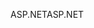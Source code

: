 <span data-ttu-id="810e4-101">ASP.NET</span><span class="sxs-lookup"><span data-stu-id="810e4-101">ASP.NET</span></span>